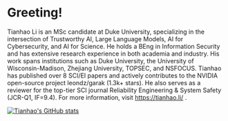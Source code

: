 # Greeting!

Tianhao Li is an MSc candidate at Duke University, specializing in the intersection of Trustworthy AI, Large Language Models, AI for Cybersecurity, and AI for Science. He holds a BEng in Information Security and has extensive research experience in both academia and industry. His work spans institutions such as Duke University, the University of Wisconsin-Madison, Zhejiang University, TOPSEC, and NSFOCUS. Tianhao has published over 8 SCI/EI papers and actively contributes to the NVIDIA open-source project leondz/garak (1.3k+ stars). He also serves as a reviewer for the top-tier SCI journal Reliability Engineering & System Safety (JCR-Q1, IF=9.4). For more information, visit https://tianhao.li/ .

<a href="https://github.com/DavidLee528"><img src="https://github-readme-stats.vercel.app/api?username=DavidLee528&show_icons=true&hide=&count_private=true&title_color=0891b2&text_color=ffffff&icon_color=0891b2&bg_color=1c1917&hide_border=true&show_icons=true" alt="Tianhao's GitHub stats" /></a>

